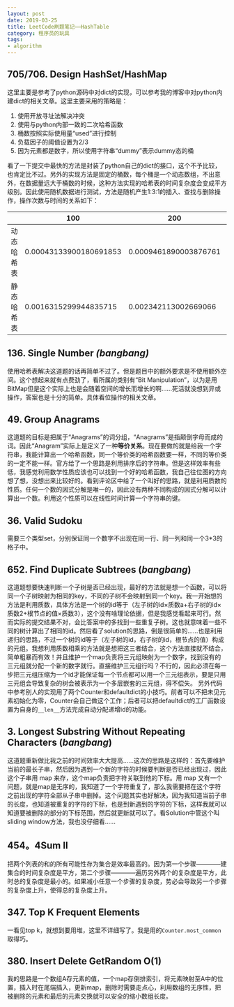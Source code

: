 ```yaml
---
layout: post
date: 2019-03-25
title: LeetCode刷题笔记——HashTable
category: 程序员的玩具
tags:
- algorithm
---
```


## 705/706. Design HashSet/HashMap
这里主要是参考了python源码中对dict的实现，可以参考我的博客中对python内建dict的相关文章。这里主要采用的策略是：
1. 使用开放寻址法解决冲突
2. 使用与python内部一致的二次哈希函数
3. 桶数按照实际使用量“used”进行控制
4. 负载因子的阈值设置为2/3
5. 因为元素都是数字，所以使用字符串“dummy”表示dummy态的桶

看了一下提交中最快的方法是封装了python自己的dict的接口，这个不予比较，也肯定比不过。另外的实现方法是固定的桶数，每个桶是一个动态数组，不出意外，在数据量远大于桶数的时候，这种方法实现的哈希表的时间复杂度会变成平方级别。因此使用随机数据进行测试，方法是随机产生1:3:1的插入、查找与删除操作，操作次数与时间的关系如下：

||100| 200| 500| 1000| 10000| 20000| 40000| 80000| 160000| 320000| 500000|
|----|----|----|----|----|----|----|----|----|----|----|----|
|动态哈希表|0.00043133900180691853| 0.0009461890003876761| 0.0026909899970632978| 0.00474665700312471| 0.05380460600281367| 0.1239928860013606| 0.3027137169992784| 0.9117266799948993| 3.3329256319993874| 14.875687354004185| 30.45249983100075|
|静态哈希表|0.0016315299944835715| 0.002342113002669066| 0.005659467999066692| 0.01336817800620338| 0.1381508459962788| 0.2928399669981445| 0.5868546249985229| 1.156653906997235| 2.358773715001007| 5.801840243002516| 8.933496708006714|

## 136. Single Number *(bangbang)*
使用哈希表解决这道题的话再简单不过了。但是题目中的额外要求是不使用额外空间。这个想起来就有点费劲了，看所属的类别有“Bit Manipulation”，以为是用BitMap但是这个实际上也是会随着空间的增长而增长的啊......死活就没想到异或操作，答案也是十分的简单。具体看位操作的相关文章。


## 49. Group Anagrams
这道题的目标是把属于“Anagrams”的词分组，“Anagrams”是指颠倒字母而成的词。因此“Anagram”实际上是定义了一种**等价关系**。现在要做的就是给我一个字符串，我能计算出一个哈希函数，同一个等价类的哈希函数要一样，不同的等价类的一定不能一样。官方给了一个思路是利用排序后的字符串。但是这样效率有些低，我感觉利用数学性质应该也可以找到一个好的哈希函数，我自己往位图的方向想了想，没想出来比较好的。看到评论区中给了一个叫好的思路，就是利用质数的性质。任何一个数的因式分解是唯一的，因此没有两种不同构成的因式分解可以计算出一个数。利用这个性质可以在线性时间计算一个字符串的键。

## 36. Valid Sudoku 
需要三个类型set，分别保证同一个数字不出现在同一行、同一列和同一个3*3的格子中。

## 652. Find Duplicate Subtrees (*bangbang*)
这道题想要快速判断一个子树是否已经出现，最好的方法就是想一个函数，可以将同一个子树映射为相同的key，不同的子树不会映射到同一个key。我一开始想的方法是利用质数，具体方法是一个树的id等于（左子树的id×质数a+右子树的id×质数2+根节点的值×质数3），这个没有啥理论依据，但是我感觉看起来可行。然而实际的提交结果不对，会比答案中的多找到一些重复子树。这也就意味着一些不同的树计算出了相同的id。然后看了solution的思路，倒是很简单的......也是利用递归的思路，不过一个树的id等于（左子树的id，右子树的id，根节点的值）构成的元组。我想利用质数相乘的方法就是想把这三者结合，这个方法直接就不结合，简单粗暴而有效！并且维护一个map负责将三元组映射为一个数字，找到没有的三元组就分配一个新的数字就行。直接维护三元组行吗？不行的，因此必须在每一步把三元组压缩为一个id才能保证每一个节点都可以用一个三元组表示，要是只用三元组会导致复杂的树会被表示为一个多层嵌套的三元组，得不偿失。
另外代码中参考别人的实现用了两个Counter和defaultdict的小技巧。前者可以不把未见元素初始化为零，Counter会自己做这个工作；后者可以把defaultdict的工厂函数设置为自身的`__len__`方法完成自动分配递增id的功能。

## 3. Longest Substring Without Repeating Characters (*bangbang*)
这道题重新做比我之前的时间效率大大提高......这次的思路是这样的：首先要维护当前的最长子串，然后因为遇到一个新的字符的时候要判断是否已经出现过，因此这个子串用 map 来存，这个map负责把字符关联到他的下标。用 map 又有一个问题，就是map是无序的，我知道了一个字符重复了，那么我需要把在这个字符之前出现的字符全部从子串中删掉。这个问题其实也好解决，因为我知道当前子串的长度，也知道被重复的字符的下标，也是到新遇到的字符的下标，这样我就可以知道要被删除的部分的下标范围，然后就更新就可以了。看Solution中管这个叫sliding window方法，我也没仔细看......

## 454。4Sum II
把两个列表的和的所有可能性存为集合是效率最高的。因为第一个步骤————建集合的时间复杂度是平方，第二个步骤————遍历另外两个的复杂度是平方，此时总的复杂度是最小的。如果减小任意一个步骤的复杂度，势必会导致另一个步骤的复杂度上升，使得总的复杂度上升。

## 347. Top K Frequent Elements
一看见top k，就想到要用堆，这里不详细写了。我是用的`Counter.most_common`取得巧。

## 380. Insert Delete GetRandom O(1)
我的思路是一个数组A存元素的值，一个map存倒排索引，将元素映射至A中的位置，插入时在尾端插入，更新map，删除时需要走点心，利用数组的无序性，把被删除的元素和最后的元素交换就可以安全的缩小数组长度。

